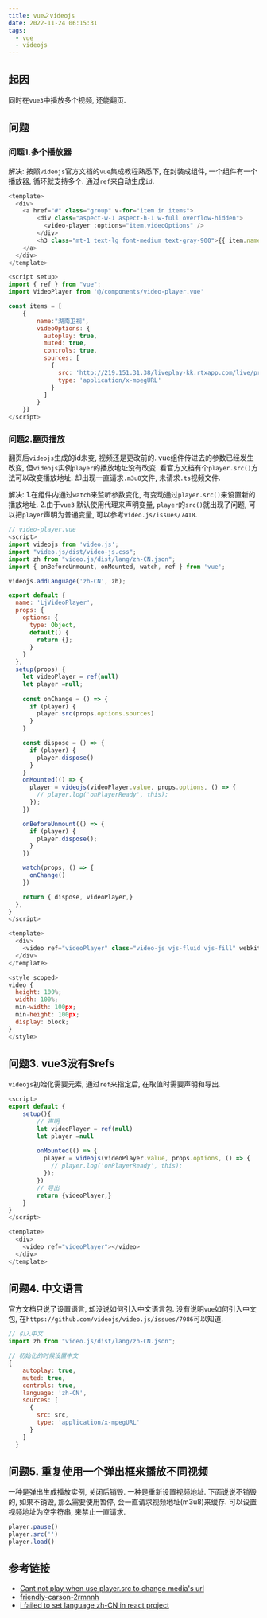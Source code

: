 ```yaml
---
title: vue之videojs
date: 2022-11-24 06:15:31
tags:
  - vue
  - videojs
---
```



## 起因
同时在`vue3`中播放多个视频, 还能翻页.

## 问题
### 问题1.多个播放器
解决: 按照`videojs`官方文档的`vue`集成教程熟悉下, 在封装成组件, 一个组件有一个播放器, 循环就支持多个. 通过`ref`来自动生成`id`.
```javascript
<template>
  <div>
    <a href="#" class="group" v-for="item in items">
        <div class="aspect-w-1 aspect-h-1 w-full overflow-hidden">
          <video-player :options="item.videoOptions" />
        </div>
        <h3 class="mt-1 text-lg font-medium text-gray-900">{{ item.name }}</h3>
    </a>
  </div>
</template>

<script setup>
import { ref } from "vue";
import VideoPlayer from '@/components/video-player.vue'

const items = [
    {
        name:"湖南卫视",
        videoOptions: {
          autoplay: true,
          muted: true,
          controls: true,
          sources: [
            {
              src: 'http://219.151.31.38/liveplay-kk.rtxapp.com/live/program/live/hnwshd/4000000/mnf.m3u8',
              type: 'application/x-mpegURL'
            }
          ]
        }
    }]
</script>
```


### 问题2.翻页播放
翻页后`videojs`生成的id未变, 视频还是更改前的. vue组件传进去的参数已经发生改变, 但`videojs`实例`player`的播放地址没有改变. 看官方文档有个`player.src()`方法可以改变播放地址. 却出现一直请求`.m3u8`文件, 未请求`.ts`视频文件.

解决:
1.在组件内通过`watch`来监听参数变化, 有变动通过`player.src()`来设置新的播放地址.
2.由于`vue3` 默认使用代理来声明变量, `player`的`src()`就出现了问题, 可以把`player`声明为普通变量,  可以参考`video.js/issues/7418`.
```javascript
// video-player.vue
<script>
import videojs from 'video.js';
import "video.js/dist/video-js.css";
import zh from "video.js/dist/lang/zh-CN.json";
import { onBeforeUnmount, onMounted, watch, ref } from 'vue';

videojs.addLanguage('zh-CN', zh);

export default {
  name: 'LjVideoPlayer',
  props: {
    options: {
      type: Object,
      default() {
        return {};
      }
    }
  },
  setup(props) {
    let videoPlayer = ref(null)
    let player =null;
  
    const onChange = () => {
      if (player) {
        player.src(props.options.sources)
      }
    }

    const dispose = () => {
      if (player) {
        player.dispose()
      }
    }
    onMounted(() => {
      player = videojs(videoPlayer.value, props.options, () => {
        // player.log('onPlayerReady', this);
      });
    })

    onBeforeUnmount(() => {
      if (player) {
        player.dispose();
      }
    })

    watch(props, () => {
      onChange()
    })

    return { dispose, videoPlayer,}
  },
}
</script>

<template>
  <div>
    <video ref="videoPlayer" class="video-js vjs-fluid vjs-fill" webkit-playsinline="true" playsinline="true"></video>
  </div>
</template>

<style scoped>
video {
  height: 100%;
  width: 100%;
  min-width: 100px;
  min-height: 100px;
  display: block;
}
</style>
```

## 问题3. vue3没有$refs
`videojs`初始化需要元素, 通过`ref`来指定后, 在取值时需要声明和导出.
```javascript
<script>
export default {
    setup(){
        // 声明
        let videoPlayer = ref(null)
        let player =null
        
        onMounted(() => {
          player = videojs(videoPlayer.value, props.options, () => {
            // player.log('onPlayerReady', this);
          });
        })
        // 导出
        return {videoPlayer,}
    }
}
</script>

<template>
  <div>
    <video ref="videoPlayer"></video>
  </div>
</template>
```

## 问题4. 中文语言
官方文档只说了设置语言, 却没说如何引入中文语言包. 没有说明`vue`如何引入中文包, 在`https://github.com/videojs/video.js/issues/7986`可以知道.
```javascript
// 引入中文
import zh from "video.js/dist/lang/zh-CN.json";
```
```javascript
// 初始化的时候设置中文
{
    autoplay: true,
    muted: true,
    controls: true,
    language: 'zh-CN',
    sources: [
      {
        src: src,
        type: 'application/x-mpegURL'
      }
    ]
  }
```

## 问题5. 重复使用一个弹出框来播放不同视频
一种是弹出生成播放实例, 关闭后销毁. 一种是重新设置视频地址.
下面说说不销毁的, 如果不销毁, 那么需要使用暂停, 会一直请求视频地址(m3u8)来缓存. 可以设置视频地址为空字符串, 来禁止一直请求.
```javascript
player.pause()
player.src('')
player.load()
```

## 参考链接
- [Cant not play when use player.src to change media's url](https://github.com/videojs/video.js/issues/7418)
- [friendly-carson-2rmnnh](https://codesandbox.io/s/friendly-carson-2rmnnh?file=/src/App.vue)
- [i failed to set language zh-CN in react project](https://github.com/videojs/video.js/issues/7986)